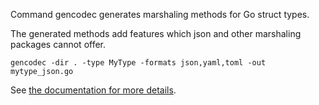 Command gencodec generates marshaling methods for Go struct types.

The generated methods add features which json and other marshaling packages cannot offer.

	gencodec -dir . -type MyType -formats json,yaml,toml -out mytype_json.go

See [the documentation for more details](https://godoc.org/github.com/AlexanderMint/gencodec2).
